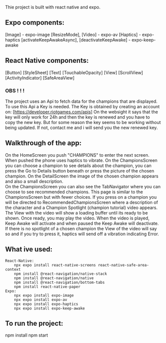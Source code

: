 Thie project is built with react native and expo.

## Expo components:
[Image] - expo-image
[ResizeMode], [Video] - expo-av
[Haptics] - expo-haptics
[activateKeepAwakeAsync], [deactivateKeepAwake] - expo-keep-awake

## React Native components:
[Button]
[StyleSheet]
[Text]
[TouchableOpacity]
[View]
[ScrollView]
[ActivityIndicator]
[SafeAreaView]

### OBS ! ! !
The project uses an Api to fetch data for the champions that are displayed. To use this Api a Key is needed.
The Key is obtained by creating an account on: [https://developer.riotgames.com/apis]
On the websight it says that the key will only work for 24h and then the key is renewed and you have to copy the new key.
But for some reason the key seems to be working without being updated. If not, contact me and i will send you the new renewed key.

## Walkthrough of the app:
On the HomeScreen you push "CHAMPIONS" to enter the next screen. When pushed the phone uses haptics to vibrate.
On the ChampionsScreen you can choose a champion to see details about the champion, you can press the Go to Details button beneath or press the picture of the chosen champion. 
On the DetailScreen the image of the chosen champion appears and also a small description.  
On the ChampionsScreen you can also see the TabNavigator where you can choose to see recommended champions. This page is similar to the ChampionsScreen but with fewer choices. If you press on a champion you will be directed to RecommendedChampionsScreen where a description of the character and a Champion Spotlight (champion tutorial) video appears. The View with the video will show a loading buffer until its ready to be shown. Once ready, you may play the video. When the video is played, Keep Awake will activate and when paused the Keep Awake will deactivate. If there is no spotlight of a chosen champion the View of the video will say so and if you try to press it, haptics will send off a vibration indicating Error.

## What ive used:
    React-Native:
        npx expo install react-native-screens react-native-safe-area-context
        npm install @react-navigation/native-stack
        npm install @react-navigation/native
        npm install @react-navigation/bottom-tabs
        npm install react-native-paper
    Expo:
        npx expo install expo-image
        npx expo install expo-av
        npx expo install expo-haptics
        npx expo install expo-keep-awake

## To run the project:
npm install
npm start
